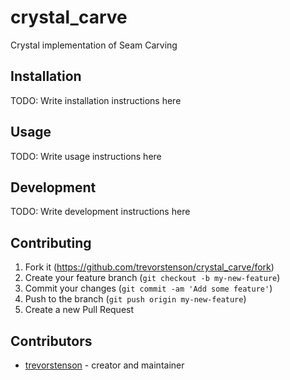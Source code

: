 # crystal_carve

Crystal implementation of Seam Carving

## Installation

TODO: Write installation instructions here

## Usage

TODO: Write usage instructions here

## Development

TODO: Write development instructions here

## Contributing

1. Fork it (<https://github.com/trevorstenson/crystal_carve/fork>)
2. Create your feature branch (`git checkout -b my-new-feature`)
3. Commit your changes (`git commit -am 'Add some feature'`)
4. Push to the branch (`git push origin my-new-feature`)
5. Create a new Pull Request

## Contributors

- [trevorstenson](https://github.com/trevorstenson) - creator and maintainer
